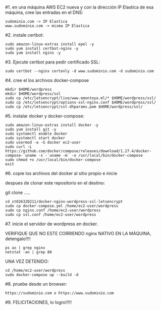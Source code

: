 #1. en una máquina AWS EC2 nueva y con la dirección IP Elastica de esa máquina, cree las entradas en el DNS:

    sudominio.com -> IP Elastica
    www.sudominio.com -> misma IP Elastica

#2. instale certbot:

    sudo amazon-linux-extras install epel -y
    sudo yum install certbot-nginx -y
    sudo yum install nginx -y

#3. Ejecute certbot para pedir certificado SSL:

    sudo certbot --nginx certonly -d www.sudominio.com -d sudominio.com

#4. cree el los archivos docker-compose

    mkdir $HOME/wordpress
    mkdir $HOME/wordpress/ssl
    sudo cp /etc/letsencrypt/live/www.emontoya.ml/* $HOME/wordpress/ssl/
    sudo cp /etc/letsencrypt/options-ssl-nginx.conf $HOME/wordpress/ssl/
    sudo cp /etc/letsencrypt/ssl-dhparams.pem $HOME/wordpress/ssl/

#5. instalar docker y docker-compose:

    sudo amazon-linux-extras install docker -y
    sudo yum install git -y
    sudo systemctl enable docker
    sudo systemctl start docker
    sudo usermod -a -G docker ec2-user
    sudo curl -L https://github.com/docker/compose/releases/download/1.27.4/docker-compose-`uname -s`-`uname -m` -o /usr/local/bin/docker-compose
    sudo chmod +x /usr/local/bin/docker-compose
    exit

#6. copie los archivos del docker al sitio propio e inicie

despues de clonar este repositorio en el destino:

git clone .....

    cd st026320211/docker-nginx-wordpress-ssl-letsencrypt
    sudo cp docker-compose.yml /home/ec2-user/wordpress
    sudo cp nginx.conf /home/ec2-user/wordpress
    sudo cp ssl.conf /home/ec2-user/wordpress

#7. inicie el servidor de wordpress en docker.

VERIFIQUE QUE NO ESTE CORRIENDO nginx NATIVO EN LA MÁQUINA, detengalo!!!!

    ps ax | grep nginx
    netstat -an | grep 80

UNA VEZ DETENIDO:

    cd /home/ec2-user/wordpress
    sudo docker-compose up --build -d

#8. pruebe desde un browser:

    https://sudominio.com o https://www.sudominio.com

#9.  FELICITACIONES, lo logro!!!!!
